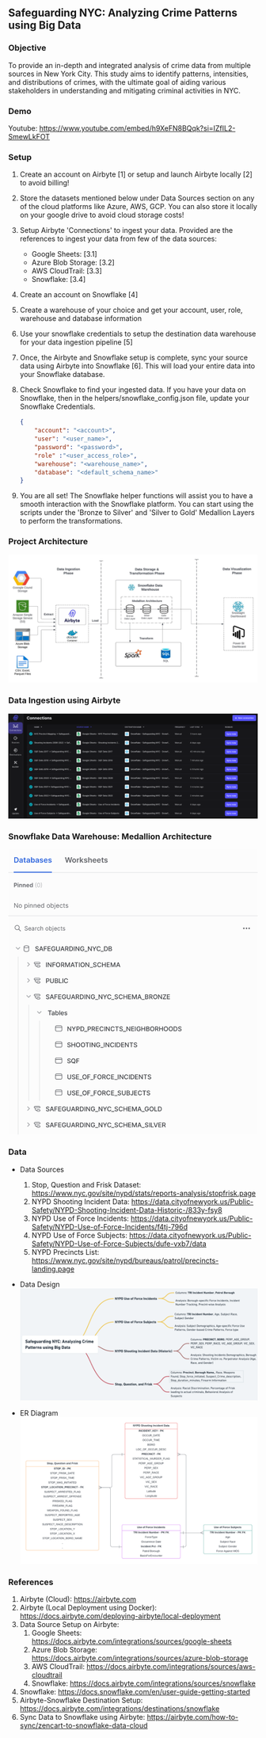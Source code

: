 ## Safeguarding NYC: Analyzing Crime Patterns using Big Data

### Objective
To provide an in-depth and integrated analysis of crime data from multiple sources in New York City. This study aims to identify patterns, intensities, and distributions of crimes, with the ultimate goal of aiding various stakeholders in understanding and mitigating criminal activities in NYC.

### Demo
Youtube: https://www.youtube.com/embed/h9XeFN8BQqk?si=IZfIL2-SmewLkFOT


### Setup
1. Create an account on Airbyte [1] or setup and launch Airbyte locally [2] to avoid billing!

2. Store the datasets mentioned below under Data Sources section on any of the cloud platforms like Azure, AWS, GCP. You can also store it locally on your google drive to avoid cloud storage costs!

3. Setup Airbyte 'Connections' to ingest your data. Provided are the references to ingest your data from few of the data sources:
    - Google Sheets: [3.1]
    - Azure Blob Storage: [3.2]
    - AWS CloudTrail: [3.3]
    - Snowflake: [3.4]

4. Create an account on Snowflake [4]

5. Create a warehouse of your choice and get your account, user, role, warehouse and database information

6. Use your snowflake credentials to setup the destination data warehouse for your data ingestion pipeline [5]

7. Once, the Airbyte and Snowflake setup is complete, sync your source data using Airbyte into Snowflake [6]. This will load your entire data into your Snowflake database.

8. Check Snowflake to find your ingested data. If you have your data on Snowflake, then in the helpers/snowflake_config.json file, update your Snowflake Credentials.
    ```json
    {
        "account": "<account>",
        "user": "<user_name>",
        "password": "<password>",
        "role" :"<user_access_role>",
        "warehouse": "<warehouse_name>",  
        "database": "<default_schema_name>"
    }  
    ```

9. You are all set! The Snowflake helper functions will assist you to have a smooth interaction with the Snowflake platform. You can start using the scripts under the 'Bronze to Silver' and 'Silver to Gold' Medallion Layers to perform the transformations.

### Project Architecture
![](./images/nyc-bd-architecture.jpeg)


### Data Ingestion using Airbyte
![](./images/ingestion_airbyte_snowflake.png)


### Snowflake Data Warehouse: Medallion Architecture
![](./images/snowflake_medallion_architecture.png)


### Data
- Data Sources
    1. Stop, Question and Frisk Dataset: https://www.nyc.gov/site/nypd/stats/reports-analysis/stopfrisk.page 
    2. NYPD Shooting Incident Data: https://data.cityofnewyork.us/Public-Safety/NYPD-Shooting-Incident-Data-Historic-/833y-fsy8 
    3. NYPD Use of Force Incidents: https://data.cityofnewyork.us/Public-Safety/NYPD-Use-of-Force-Incidents/f4tj-796d
    4. NYPD Use of Force Subjects: https://data.cityofnewyork.us/Public-Safety/NYPD-Use-of-Force-Subjects/dufe-vxb7/data
    5. NYPD Precincts List: https://www.nyc.gov/site/nypd/bureaus/patrol/precincts-landing.page

- Data Design
![](./images/dataset-analysis-design-updated.png)

- ER Diagram
![](./images/er-diagram.png)


### References
1. Airbyte (Cloud): https://airbyte.com
2. Airbyte (Local Deployment using Docker): https://docs.airbyte.com/deploying-airbyte/local-deployment
3. Data Source Setup on Airbyte:
    1. Google Sheets: https://docs.airbyte.com/integrations/sources/google-sheets
    2. Azure Blob Storage: https://docs.airbyte.com/integrations/sources/azure-blob-storage
    3. AWS CloudTrail: https://docs.airbyte.com/integrations/sources/aws-cloudtrail
    4. Snowflake: https://docs.airbyte.com/integrations/sources/snowflake
4. Snowflake: https://docs.snowflake.com/en/user-guide-getting-started 
5. Airbyte-Snowflake Destination Setup: https://docs.airbyte.com/integrations/destinations/snowflake 
6. Sync Data to Snowflake using Airbyte: https://airbyte.com/how-to-sync/zencart-to-snowflake-data-cloud